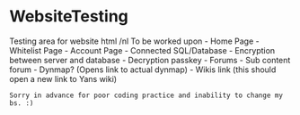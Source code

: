 # WebsiteTesting
Testing area for website html
   /nl To be worked upon
    - Home Page
    - Whitelist Page
    - Account Page
    - Connected SQL/Database
    - Encryption between server and database
    - Decryption passkey
    - Forums
    - Sub content forum
    - Dynmap? (Opens link to actual dynmap)
    - Wikis link (this should open a new link to Yans wiki)
    
    Sorry in advance for poor coding practice and inability to change my bs. :) 
